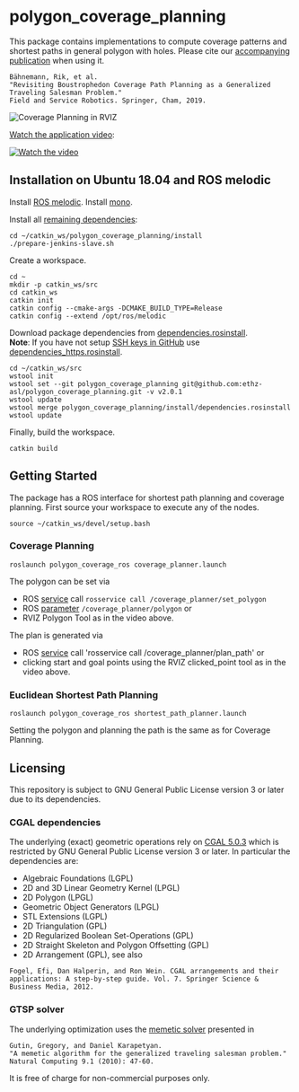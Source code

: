 # polygon_coverage_planning
This package contains implementations to compute coverage patterns and shortest paths in general polygon with holes.
Please cite our [accompanying publication](https://arxiv.org/pdf/1907.09224) when using it.
```
Bähnemann, Rik, et al.
"Revisiting Boustrophedon Coverage Path Planning as a Generalized Traveling Salesman Problem."
Field and Service Robotics. Springer, Cham, 2019.
```

![Coverage Planning in RVIZ](https://user-images.githubusercontent.com/11293852/61134221-70d18980-a4bf-11e9-87a7-d599b60c8dd2.gif)

[Watch the application video](https://youtu.be/u1UOqdJoK9s):

[![Watch the video](https://img.youtube.com/vi/u1UOqdJoK9s/sddefault.jpg)](https://youtu.be/u1UOqdJoK9s)

## Installation on Ubuntu 18.04 and ROS melodic
Install [ROS melodic](http://wiki.ros.org/melodic/Installation/Ubuntu).
Install [mono](https://www.mono-project.com/download/stable/#download-lin-ubuntu).

Install all [remaining dependencies](https://github.com/ethz-asl/polygon_coverage_planning/blob/master/install/prepare-jenkins-slave.sh):
```
cd ~/catkin_ws/polygon_coverage_planning/install
./prepare-jenkins-slave.sh
```

Create a workspace.
```
cd ~
mkdir -p catkin_ws/src
cd catkin_ws
catkin init
catkin config --cmake-args -DCMAKE_BUILD_TYPE=Release
catkin config --extend /opt/ros/melodic
```

Download package dependencies from [dependencies.rosinstall](install/dependencies.rosinstall).<br>
**Note**: If you have not setup [SSH keys in GitHub](https://help.github.com/en/enterprise/2.16/user/articles/generating-a-new-ssh-key-and-adding-it-to-the-ssh-agent) use [dependencies_https.rosinstall](install/dependencies_https.rosinstall).
```
cd ~/catkin_ws/src
wstool init
wstool set --git polygon_coverage_planning git@github.com:ethz-asl/polygon_coverage_planning.git -v v2.0.1
wstool update
wstool merge polygon_coverage_planning/install/dependencies.rosinstall
wstool update
```

Finally, build the workspace.
```
catkin build
```

## Getting Started
The package has a ROS interface for shortest path planning and coverage planning.
First source your workspace to execute any of the nodes.
```
source ~/catkin_ws/devel/setup.bash
```

### Coverage Planning
```
roslaunch polygon_coverage_ros coverage_planner.launch
```

The polygon can be set via
- ROS [service](polygon_coverage_msgs/srv/PolygonService.srv) call `rosservice call /coverage_planner/set_polygon`
- ROS [parameter](polygon_coverage_ros/launch/coverage_planner.launch) `/coverage_planner/polygon` or
- RVIZ Polygon Tool as in the video above.

The plan is generated via
- ROS [service](polygon_coverage_msgs/srv/PlannerService.srv) call 'rosservice call /coverage_planner/plan_path' or
- clicking start and goal points using the RVIZ clicked_point tool as in the video above.

### Euclidean Shortest Path Planning
```
roslaunch polygon_coverage_ros shortest_path_planner.launch
```

Setting the polygon and planning the path is the same as for Coverage Planning.

## Licensing
This repository is subject to GNU General Public License version 3 or later due to its dependencies.

### CGAL dependencies
The underlying (exact) geometric operations rely on [CGAL 5.0.3](https://www.cgal.org/license.html) which is restricted by GNU General Public License version 3 or later.
In particular the dependencies are:
- Algebraic Foundations (LGPL)
- 2D and 3D Linear Geometry Kernel (LPGL)
- 2D Polygon (LPGL)
- Geometric Object Generators (LPGL)
- STL Extensions (LGPL)
- 2D Triangulation (GPL)
- 2D Regularized Boolean Set-Operations (GPL)
- 2D Straight Skeleton and Polygon Offsetting (GPL)
- 2D Arrangement (GPL), see also

```Fogel, Efi, Dan Halperin, and Ron Wein. CGAL arrangements and their applications: A step-by-step guide. Vol. 7. Springer Science & Business Media, 2012.```

### GTSP solver
The underlying optimization uses the [memetic solver](http://www.cs.nott.ac.uk/~pszdk/?page=publications&key=Gutin2009a) presented in
```
Gutin, Gregory, and Daniel Karapetyan.
"A memetic algorithm for the generalized traveling salesman problem."
Natural Computing 9.1 (2010): 47-60.
```
It is free of charge for non-commercial purposes only.
